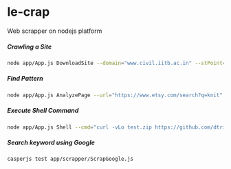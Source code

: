 # le-crap

Web scrapper on nodejs platform

##### Crawling a Site

```bash
node app/App.js DownloadSite --domain="www.civil.iitb.ac.in" --stPoint="/~gpatil"
```

##### Find Pattern

```bash
node app/App.js AnalyzePage --url="https://www.etsy.com/search?q=knit" --selector=".btn.btn-secondary.btn-group-item.btn-icon"
```

##### Execute Shell Command

```bash
node app/App.js Shell --cmd="curl -vLo test.zip https://github.com/dtripathy10/le-crap/archive/master.zip"
```

##### Search keyword using Google

```bash
casperjs test app/scrapper/ScrapGoogle.js
```
